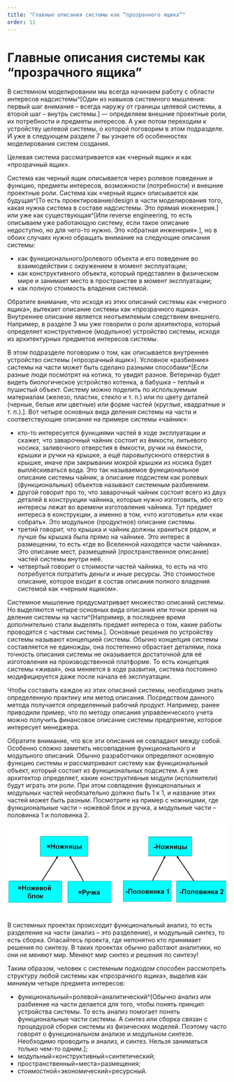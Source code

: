 ```yaml
---
title: "Главные описания системы как “прозрачного ящика”"
order: 11
---
```


# Главные описания системы как “прозрачного ящика”



В системном моделировании мы всегда начинаем работу с области интересов надсистемы^[Один из навыков системного мышления: первый шаг внимания – всегда наружу от границы целевой системы, а второй шаг – внутрь системы.] — определяем внешние проектные роли, их потребности и предметы интересов. А уже потом переходим к устройству целевой системы, о которой поговорим в этом подразделе. И уже в следующем разделе 7 вы узнаете об особенностях моделирования систем создания.

Целевая система рассматривается как «черный ящик» и как «прозрачный ящик».

Система как черный ящик описывается через ролевое поведение и функцию, предметы интересов, возможности (потребности) и внешние проектные роли. Система как «черный ящик» описывается как будущая^[То есть проектирование/design в части моделирования того, какая нужна система в составе надсистемы. Это прямая инженерия.] или уже как существующая^[Или reverse engineering, то есть описываем уже работающую систему, если такое описание недоступно, но для чего-то нужно. Это «обратная инженерия».], но в обоих случаях нужно обращать внимание на следующие описания системы:

* как функционального/ролевого объекта и его поведение во взаимодействии с окружением в момент эксплуатации;
* как конструктивного объекта, который представлен в физическом мире и занимает место в пространстве в момент эксплуатации;
* как полную стоимость владения системой.

Обратите внимание, что исходя из этих описаний системы как «черного ящика», вытекает описание системы как «прозрачного ящика». Внутреннее описание является неотъемлемым следствием внешнего. Например, в разделе 3 мы уже говорили о роли архитектора, который определяет конструктивное (модульное) устройство системы, исходя из архитектурных предметов интересов системы.

В этом подразделе поговорим о том, как описывается внутреннее устройство системы («прозрачный ящик»). Условное «разбиение» системы на части может быть сделано разными способами^[Если разные люди посмотрят на котика, то увидят разное. Ветеринар будет видеть биологическое устройство котенка, а бабушка – теплый и пушистый объект. Систему можно поделить по используемым материалам (железо, пластик, стекло и т. п.) или по цвету деталей (черные, белые или цветные) или форме частей (круглые, квадратные и т. п.).]. Вот четыре основных вида деления системы на части и соответствующие описания на примере системы «чайник»:

* кто-то интересуется функциями частей в ходе эксплуатации и скажет, что заварочный чайник состоит из ёмкости, литьевого носика, заливочного отверстия в ёмкости, ручки на ёмкости, крышки и ручки на крышке, а ещё паровыпускного отверстия в крышке, иначе при закрывании мокрой крышки из носика будет выплёскиваться вода. Это так называемое функциональное описание системы чайник, а описание подсистем как ролевых (функциональных) объектов называют системным разбиением.
* другой говорит про то, что заварочный чайник состоит всего из двух деталей в конструкции чайника, которые нужно изготовить, ибо его интересы лежат во времени изготовления чайника. Тут предмет интереса в конструкции, а именно в том, «что изготовить» или «как собрать». Это модульное (продуктное) описание системы.
* третий говорит, что крышка и чайник должны храниться рядом, и лучше бы крышка была прямо на чайнике. Это интерес в размещении, то есть «где во Вселенной находятся части чайника». Это описание мест, размещений (пространственное описание) частей системы внутри неё.
* четвертый говорит о стоимости частей чайника, то есть на что потребуется потратить деньги и иные ресурсы. Это стоимостное описание, которое входит в состав описания полного владения системой как «черным ящиком».

Системное мышление предусматривает множество описаний системы. Но выделяются четыре основных вида описания или точки зрения на деление системы на части^[Например, в последнее время дополнительно стали выделять предмет интереса о том, какие работы проводятся с частями системы.]. Основные решения по устройству системы называют концепцией системы. Обычно концепция системы составляется не единожды, она постепенно обрастает деталями, пока точность описания системы не оказывается достаточной для её изготовления на производственной платформе. То есть концепция системы «живая», она меняется в ходе развития, система постоянно модифицируется даже после начала её эксплуатации.

Чтобы составить каждое из этих описаний системы, необходимо знать определенную практику или метод описания. Посредством данного метода получается определенный рабочий продукт. Например, ранее приводили пример, что по методу описания управленческого учета можно получить финансовое описание системы предприятие, которое интересует менеджера.

Обратите внимание, что все эти описания не совпадают между собой. Особенно сложно заметить несовпадение функционального и модульного описаний. Обычно разработчики определяют основную функцию системы и рассматривают систему как функциональный объект, который состоит из функциональных подсистем. А уже архитектор определяет, какие конструктивные модули (исполнители) будут играть эти роли. При этом совпадение функциональных и модульных частей необязательно должно быть 1 к 1, и название этих частей может быть разным. Посмотрите на пример с ножницами, где функциональные части – ножевой блок и ручка, а модульные части – половинка 1 и половинка 2.


![](./main-descriptions-of-the-system-as-a-transparent-box-20.jpeg)


В системных проектах происходит функциональный анализ, то есть разделение на части (анализ – это разделение), и модульный синтез, то есть сборка. Опасайтесь проекта, где непонятно кто принимает решения по синтезу. В таких проектах обычно работают аналитики, но они не меняют мир. Меняют мир синтез и решения по синтезу!

Таким образом, человек с системным подходом способен рассмотреть структуру любой системы как «прозрачного ящика», выделив как минимум четыре предмета интересов:

* функциональный=ролевой=аналитический^[Обычно анализ или разбиение на части делается для того, чтобы понять принцип устройства системы. То есть анализ помогает понять функциональные части системы. А синтез или сборка связан с процедурой сборки системы из физических моделей. Поэтому часто говорят о функциональном анализе и модульном синтезе. Необходимо проводить и анализ, и синтез. Нельзя заниматься только чем-то одним.];
* модульный=конструктивный=синтетический;
* пространственный=места=размещения;
* стоимостной=экономический=ресурсный.


